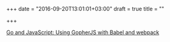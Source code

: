 +++
date = "2016-09-20T13:01:01+03:00"
draft = true
title = ""

+++

<p><a href="https://www.fknsrs.biz/blog/go-and-javascript-using-gopherjs-with-babel-and-webpack.html">Go and JavaScript: Using GopherJS with Babel and webpack</a></p>

